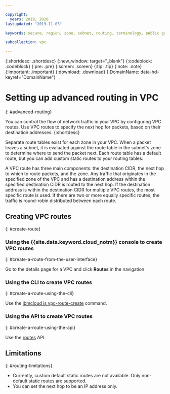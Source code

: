 ```yaml
---

copyright:
  years: 2019, 2020
lastupdated: "2019-11-03"

keywords: secure, region, zone, subnet, routing, terminology, public gateway, floating IP, NAT, API

subcollection: vpc

---
```


{:shortdesc: .shortdesc}
{:new_window: target="_blank"}
{:codeblock: .codeblock}
{:pre: .pre}
{:screen: .screen}
{:tip: .tip}
{:note: .note}
{:important: .important}
{:download: .download}
{:DomainName: data-hd-keyref="DomainName"}



# Setting up advanced routing in VPC
{: #advanced-routing}

You can control the flow of network traffic in your VPC by configuring VPC routes. Use VPC routes to specify the next hop for packets, based on their destination addresses.
{:shortdesc}

Separate route tables exist for each zone in your VPC. When a packet leaves a subnet, it is evaluated against the route table in the subnet's zone to determine where to send the packet next. Each route table has a default route, but you can add custom static routes to your routing tables. 

A VPC route has three main components: the destination CIDR, the next hop to which to route packets, and the zone. Any traffic that originates in the specified zone of the VPC and has a destination address within the specified destination CIDR is routed to the next hop. If the destination address is within the destination CIDR for multiple VPC routes, the most specific route is used. If there are two or more equally specific routes, the traffic is round-robin distributed between each route.

## Creating VPC routes
{: #create-route}

### Using the {{site.data.keyword.cloud_notm}} console to create VPC routes
{: #create-a-route-from-the-user-interface}

Go to the details page for a VPC and click **Routes** in the navigation.

### Using the CLI to create VPC routes
{: #create-a-route-using-the-cli}

Use the [ibmcloud is vpc-route-create](/docs/vpc?topic=vpc-infrastructure-cli-plugin-vpc-reference#vpc-route-create) command.

### Using the API to create VPC routes
{: #create-a-route-using-the-api}

Use the [routes](https://{DomainName}/apidocs/vpc#create-a-route-on-your-vpc) API.

## Limitations
{: #routing-limitations}

- Currently, custom default static routes are not available. Only non-default static routes are supported.
- You can set the next hop to be an IP address only.
